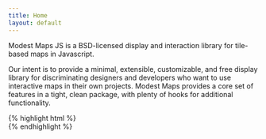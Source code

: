 ```yaml
---
title: Home
layout: default
---
```


Modest Maps JS is a BSD-licensed display and interaction library for
tile-based maps in Javascript.

Our intent is to provide a minimal, extensible, customizable, and free display
library for discriminating designers and developers who want to use
interactive maps in their own projects. Modest Maps provides a core set of
features in a tight, clean package, with plenty of hooks for
additional functionality.

<div class='live'>
{% highlight html %}
<div class='map' id='map-1'></div>
<script type='text/javascript'>
var template = 'http://d.tiles.mapbox.com/mapbox/2.0.0/' +
    'mapbox.world-bright/{Z}/{X}/{Y}.png';
var provider = new com.modestmaps.TemplatedMapProvider(template);
var map = new com.modestmaps.Map('map-1', provider);
map.setZoom(2);
</script>
{% endhighlight %}
</div>
